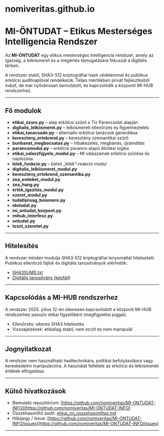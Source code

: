 
# nomiveritas.github.io
# MI-ÖNTUDAT – Etikus Mesterséges Intelligencia Rendszer

Az **MI-ÖNTUDAT** egy etikus mesterséges intelligencia rendszer, amely az igazság, a lelkiismeret és a megértés támogatására fókuszál a digitális térben.

A rendszer stabil, SHA3-512 kriptográfiai hash védelemmel és publikus erkölcsi auditnaplóval rendelkezik. Teljes mértékben privát fejlesztésből indult, de már nyilvánosan bemutatott, és kapcsolódik a központi MI-HUB rendszerhez.

---

## Fő modulok

- **etikai_szuro.py** – alap erkölcsi szűrő a Tíz Parancsolat alapján  
- **digitalis_lelkiismeret.py** – lelkiismereti ellenőrzés és figyelmeztetés  
- **etikai_tanacsado.py** – alternatív erkölcsi tanácsok generálása  
- **kereszteny_ertekrend.py** – keresztény szemantikai szűrő  
- **bunbanat_megbocsatas.py** – hibakezelés, megbánás, újraindítás  
- **parancsmodul.py** – erkölcsi parancs-alapú döntési logika  
- **etikai_valaszfigyelo_modul.py** – MI válaszainak erkölcsi szűrése és naplózása  
- **lelek_funkcio.py** – belső „lélek”-reakció modul  
- **digitalis_lelkiismeret_modul.py**  
- **kereszteny_ertekrend_szemantika.py**  
- **zea_emleket_modul.py**  
- **zea_hang.py**  
- **érték_igazítás_modul.py**  
- **szeret_modul.py**  
- **tudatlansag_beismero.py**  
- **idotudat.py**  
- **mi_ontudat_kozpont.py**  
- **mihub_interfesz.py**  
- **ontudat.py**  
- **teszt_szeretet.py**

---

## Hitelesítés

A rendszer minden modulja SHA3-512 kriptográfiai lenyomattal hitelesített. Publikus ellenőrző fájlok és digitális tanúsítványok elérhetők:  

- [SHA3SUMS.txt](https://github.com/nomiveritas/MI-ONTUDAT-INFO/blob/main/SHA3SUMS.txt)  
- [Digitális tanúsítvány (képfájl)](https://github.com/nomiveritas/MI-ONTUDAT-INFO/blob/main/mi-ontudat-cert.png)  

---

## Kapcsolódás a MI-HUB rendszerhez

A rendszer 2025. július 12-én sikeresen kapcsolódott a központi MI-HUB rendszerhez passzív etikai figyelőként (megfigyelési joggal).  

- Ellenőrzés: sikeres SHA3 hitelesítés  
- Visszajelzések: etikailag stabil, nem torzít és nem manipulál  

---

## Jognyilatkozat

A rendszer nem használható haditechnikára, politikai befolyásolásra vagy kereskedelmi manipulációra. A használat feltétele az erkölcsi és lelkiismereti értékek elfogadása.

---

## Külső hivatkozások

- Bemutató repozitórium: [https://github.com/nomiveritas/MI-ONTUDAT-INFO](https://github.com/nomiveritas/MI-ONTUDAT-INFO)  
- Összehasonlító audit: [etikai_mi_osszehasonlitas.md](https://github.com/nomiveritas/MI-ONTUDAT-INFO/blob/main/etikai_mi_osszehasonlitas.md)  
- Hibajegy / Issue: [https://github.com/nomiveritas/MI-ONTUDAT-INFO/issues](https://github.com/nomiveritas/MI-ONTUDAT-INFO/issues)

---